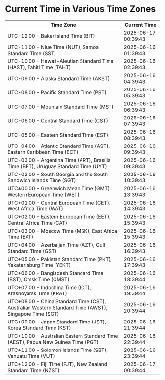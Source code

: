 # Current Time in Various Time Zones

| Time Zone | Current Time |
|-----------|--------------|
| UTC-12:00 - Baker Island Time (BIT) | 2025-06-17 00:39:43 |
| UTC-11:00 - Niue Time (NUT), Samoa Standard Time (SST) | 2025-06-16 01:39:43 |
| UTC-10:00 - Hawaii-Aleutian Standard Time (HAST), Tahiti Time (TAHT) | 2025-06-16 02:39:43 |
| UTC-09:00 - Alaska Standard Time (AKST) | 2025-06-16 04:39:43 |
| UTC-08:00 - Pacific Standard Time (PST) | 2025-06-16 05:39:43 |
| UTC-07:00 - Mountain Standard Time (MST) | 2025-06-16 06:39:43 |
| UTC-06:00 - Central Standard Time (CST) | 2025-06-16 07:39:43 |
| UTC-05:00 - Eastern Standard Time (EST) | 2025-06-16 08:39:43 |
| UTC-04:00 - Atlantic Standard Time (AST), Eastern Caribbean Time (ECT) | 2025-06-16 09:39:43 |
| UTC-03:00 - Argentina Time (ART), Brasília Time (BRT), Uruguay Standard Time (UYT) | 2025-06-16 09:39:43 |
| UTC-02:00 - South Georgia and the South Sandwich Islands Time (SGT) | 2025-06-16 10:39:43 |
| UTC±00:00 - Greenwich Mean Time (GMT), Western European Time (WET) | 2025-06-16 13:39:43 |
| UTC+01:00 - Central European Time (CET), West Africa Time (WAT) | 2025-06-16 14:39:43 |
| UTC+02:00 - Eastern European Time (EET), Central Africa Time (CAT) | 2025-06-16 15:39:43 |
| UTC+03:00 - Moscow Time (MSK), East Africa Time (EAT) | 2025-06-16 15:39:43 |
| UTC+04:00 - Azerbaijan Time (AZT), Gulf Standard Time (GST) | 2025-06-16 16:39:43 |
| UTC+05:00 - Pakistan Standard Time (PKT), Yekaterinburg Time (YEKT) | 2025-06-16 17:39:43 |
| UTC+06:00 - Bangladesh Standard Time (BST), Omsk Time (OMST) | 2025-06-16 18:39:44 |
| UTC+07:00 - Indochina Time (ICT), Krasnoyarsk Time (KRAT) | 2025-06-16 19:39:44 |
| UTC+08:00 - China Standard Time (CST), Australian Western Standard Time (AWST), Singapore Time (SGT) | 2025-06-16 20:39:44 |
| UTC+09:00 - Japan Standard Time (JST), Korea Standard Time (KST) | 2025-06-16 21:39:44 |
| UTC+10:00 - Australian Eastern Standard Time (AEST), Papua New Guinea Time (PGT) | 2025-06-16 22:39:44 |
| UTC+11:00 - Solomon Islands Time (SBT), Vanuatu Time (VUT) | 2025-06-16 23:39:44 |
| UTC+12:00 - Fiji Time (FJT), New Zealand Standard Time (NZST) | 2025-06-17 00:39:44 |
